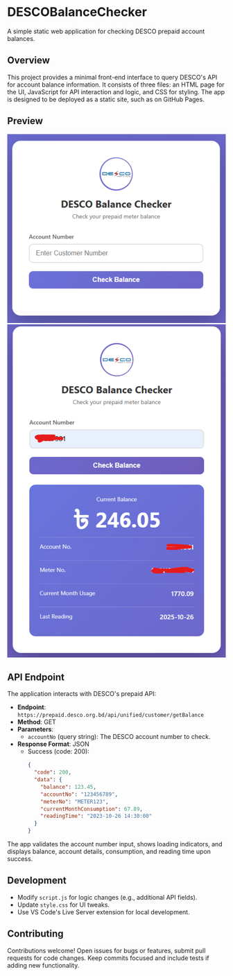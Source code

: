 # DESCOBalanceChecker

A simple static web application for checking DESCO prepaid account balances.

## Overview

This project provides a minimal front-end interface to query DESCO's API for account balance information. It consists of three files: an HTML page for the UI, JavaScript for API interaction and logic, and CSS for styling. The app is designed to be deployed as a static site, such as on GitHub Pages.

## Preview

![Image Preview](assets/image-preview.png)
![Image Balance](assets/image-balance.png)

## API Endpoint

The application interacts with DESCO's prepaid API:

- **Endpoint**: `https://prepaid.desco.org.bd/api/unified/customer/getBalance`
- **Method**: GET
- **Parameters**: 
  - `accountNo` (query string): The DESCO account number to check.
- **Response Format**: JSON
  - Success (code: 200): 
    ```json
    {
      "code": 200,
      "data": {
        "balance": 123.45,
        "accountNo": "123456789",
        "meterNo": "METER123",
        "currentMonthConsumption": 67.89,
        "readingTime": "2023-10-26 14:30:00"
      }
    }
    ```

The app validates the account number input, shows loading indicators, and displays balance, account details, consumption, and reading time upon success.

## Development

- Modify `script.js` for logic changes (e.g., additional API fields).
- Update `style.css` for UI tweaks.
- Use VS Code's Live Server extension for local development.

## Contributing

Contributions welcome! Open issues for bugs or features, submit pull requests for code changes. Keep commits focused and include tests if adding new functionality.
